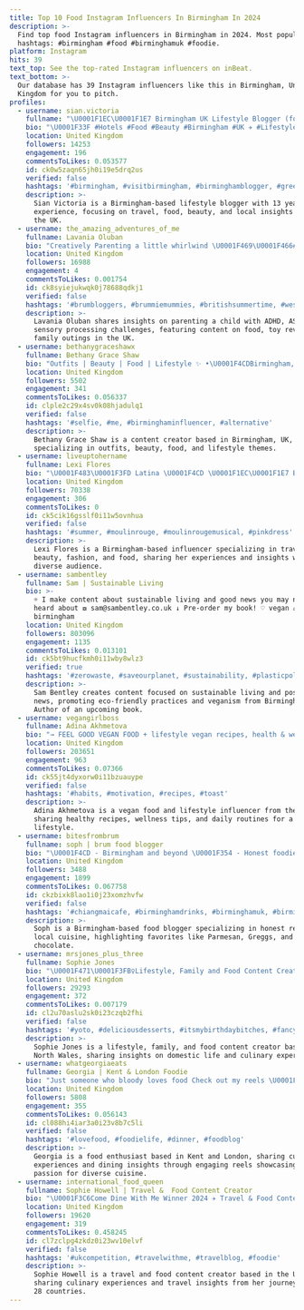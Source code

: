 ```yaml
---
title: Top 10 Food Instagram Influencers In Birmingham In 2024
description: >-
  Find top food Instagram influencers in Birmingham in 2024. Most popular
  hashtags: #birmingham #food #birminghamuk #foodie.
platform: Instagram
hits: 39
text_top: See the top-rated Instagram influencers on inBeat.
text_bottom: >-
  Our database has 39 Instagram influencers like this in Birmingham, United
  Kingdom for you to pitch.
profiles:
  - username: sian.victoria
    fullname: "\U0001F1EC\U0001F1E7 Birmingham UK Lifestyle Blogger (for 13yrs!✌)"
    bio: "\U0001F33F #Hotels #Food #Beauty #Birmingham #UK ✈ #Lifestyle #Travel @sian.victoria.travels \U0001F393 Masters in PR, Marketing, Ads"
    location: United Kingdom
    followers: 14253
    engagement: 196
    commentsToLikes: 0.053577
    id: ck0w5zaqn65jh0i19e5drq2us
    verified: false
    hashtags: '#birmingham, #visitbirmingham, #birminghamblogger, #greece'
    description: >-
      Sian Victoria is a Birmingham-based lifestyle blogger with 13 years of
      experience, focusing on travel, food, beauty, and local insights within
      the UK.
  - username: the_amazing_adventures_of_me
    fullname: Lavania Oluban
    bio: "Creatively Parenting a little whirlwind \U0001F469‍\U0001F466#adhd #asd #pda #spd \U0001F4CD#Birmingham \U0001F374#food \U0001F3B2 #toyreviews \U0001F697 #daysoutwithkids \U0001FAB2 #cricut ambassador"
    location: United Kingdom
    followers: 16988
    engagement: 4
    commentsToLikes: 0.001754
    id: ck8syiejukwqk0j78688qdkj1
    verified: false
    hashtags: '#brumbloggers, #brummiemummies, #britishsummertime, #westmidlands'
    description: >-
      Lavania Oluban shares insights on parenting a child with ADHD, ASD, and
      sensory processing challenges, featuring content on food, toy reviews, and
      family outings in the UK.
  - username: bethanygraceshawx
    fullname: Bethany Grace Shaw
    bio: "Outfits | Beauty | Food | Lifestyle ✨ •\U0001F4CDBirmingham, UK • \U0001FAB4content creator • \U0001F48C bethanygraceshaw@outlook.com"
    location: United Kingdom
    followers: 5502
    engagement: 341
    commentsToLikes: 0.056337
    id: clple2c29x4sv0k08hjadulq1
    verified: false
    hashtags: '#selfie, #me, #birminghaminfluencer, #alternative'
    description: >-
      Bethany Grace Shaw is a content creator based in Birmingham, UK,
      specializing in outfits, beauty, food, and lifestyle themes.
  - username: liveuptohername
    fullname: Lexi Flores
    bio: "\U0001F483\U0001F3FD Latina \U0001F4CD \U0001F1EC\U0001F1E7 Birmingham \U0001F5FA️ Travel,\U0001F484 Beauty, \U0001F457Fashion, \U0001F35DFood"
    location: United Kingdom
    followers: 70338
    engagement: 306
    commentsToLikes: 0
    id: ck5cik16gsslf0i11w5ovnhua
    verified: false
    hashtags: '#summer, #moulinrouge, #moulinrougemusical, #pinkdress'
    description: >-
      Lexi Flores is a Birmingham-based influencer specializing in travel,
      beauty, fashion, and food, sharing her experiences and insights with a
      diverse audience.
  - username: sambentley
    fullname: Sam | Sustainable Living
    bio: >-
      ☼ I make content about sustainable living and good news you may not have
      heard about ⧇ sam@sambentley.co.uk ↓ Pre-order my book! ♡ vegan ⌂
      birmingham
    location: United Kingdom
    followers: 803096
    engagement: 1135
    commentsToLikes: 0.013101
    id: ck5bt9hucfkmh0i11wby8wlz3
    verified: true
    hashtags: '#zerowaste, #saveourplanet, #sustainability, #plasticpollution'
    description: >-
      Sam Bentley creates content focused on sustainable living and positive
      news, promoting eco-friendly practices and veganism from Birmingham, UK.
      Author of an upcoming book.
  - username: vegangirlboss
    fullname: Adina Akhmetova
    bio: "→ FEEL GOOD VEGAN FOOD + lifestyle vegan recipes, health & wellness, daily routines \U0001F4CD Birmingham, UK ✉️ vegangirlboss@gmail.com"
    location: United Kingdom
    followers: 203651
    engagement: 963
    commentsToLikes: 0.07366
    id: ck55jt4dyxorw0i11bzuauype
    verified: false
    hashtags: '#habits, #motivation, #recipes, #toast'
    description: >-
      Adina Akhmetova is a vegan food and lifestyle influencer from the UK,
      sharing healthy recipes, wellness tips, and daily routines for a feel-good
      lifestyle.
  - username: bitesfrombrum
    fullname: soph | brum food blogger
    bio: "\U0001F4CD - Birmingham and beyond \U0001F354 - Honest foodie reviews ❤️ - Parmesan, Greggs and hot choccys \U0001F48C - DM for queries/collabs"
    location: United Kingdom
    followers: 3488
    engagement: 1899
    commentsToLikes: 0.067758
    id: ckzbixk8lao1i0j23xomzhvfw
    verified: false
    hashtags: '#chiangmaicafe, #birminghamdrinks, #birminghamuk, #birminghamfoodie'
    description: >-
      Soph is a Birmingham-based food blogger specializing in honest reviews of
      local cuisine, highlighting favorites like Parmesan, Greggs, and hot
      chocolate.
  - username: mrsjones_plus_three
    fullname: Sophie Jones
    bio: "\U0001F471\U0001F3FB‍♀️Lifestyle, Family and Food Content Creator \U0001F33FCome and explore with us \U0001F3E8 \U0001F469\U0001F3FC‍\U0001F373 \U0001F3DD️ ✉️ Email - sophie14.1988@gmail.com \U0001F4CD UK - North Wales \U0001F3F4\U000E0067\U000E0062\U000E0077\U000E006C\U000E0073\U000E007F"
    location: United Kingdom
    followers: 29293
    engagement: 372
    commentsToLikes: 0.007179
    id: cl2u70aslu2sk0i23czqb2fhi
    verified: false
    hashtags: '#yoto, #deliciousdesserts, #itsmybirthdaybitches, #fancydrinks'
    description: >-
      Sophie Jones is a lifestyle, family, and food content creator based in
      North Wales, sharing insights on domestic life and culinary experiences.
  - username: whatgeorgiaeats
    fullname: Georgia | Kent & London Foodie
    bio: "Just someone who bloody loves food Check out my reels \U0001F3A5 DM for collabs/PR"
    location: United Kingdom
    followers: 5808
    engagement: 355
    commentsToLikes: 0.056143
    id: cl088hi4iar3a0i23v8b7c5li
    verified: false
    hashtags: '#lovefood, #foodielife, #dinner, #foodblog'
    description: >-
      Georgia is a food enthusiast based in Kent and London, sharing culinary
      experiences and dining insights through engaging reels showcasing her
      passion for diverse cuisine.
  - username: international_food_queen
    fullname: Sophie Howell | Travel &  Food Content Creator
    bio: "\U0001F3C6Come Dine With Me Winner 2024 ✈️ Travel & Food Content Creator \U0001F51C Next stop, N Wales, Seoul, Chengdu \U0001F30F 28 Countries and counting"
    location: United Kingdom
    followers: 19620
    engagement: 319
    commentsToLikes: 0.458245
    id: cl7zclpg4zkdz0i23wv10elvf
    verified: false
    hashtags: '#ukcompetition, #travelwithme, #travelblog, #foodie'
    description: >-
      Sophie Howell is a travel and food content creator based in the UK,
      sharing culinary experiences and travel insights from her journeys across
      28 countries.
---
```


